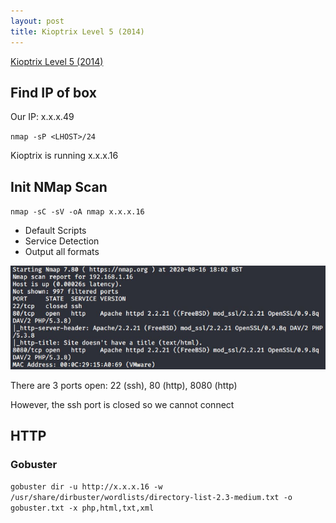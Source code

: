 ```yaml
---
layout: post
title: Kioptrix Level 5 (2014)
---
```

[Kioptrix Level 5 (2014)](https://www.vulnhub.com/entry/kioptrix-2014-5,62/)

## Find IP of box
Our IP: x.x.x.49

`nmap -sP <LHOST>/24`

Kioptrix is running x.x.x.16

## Init NMap Scan

`nmap -sC -sV -oA nmap x.x.x.16`

 - Default Scripts
 - Service Detection
 - Output all formats
 
 ![Initial NMap Scan](/images/KioptrixL5/NMap1.JPG)
 
 There are 3 ports open: 22 (ssh), 80 (http), 8080 (http)
 
 However, the ssh port is closed so we cannot connect
  
 ## HTTP
 ### Gobuster
 
 `gobuster dir -u http://x.x.x.16 -w /usr/share/dirbuster/wordlists/directory-list-2.3-medium.txt -o gobuster.txt -x php,html,txt,xml`

